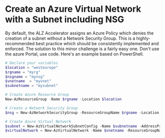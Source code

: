 # Create an Azure Virtual Network with a Subnet including NSG

By default, the ALZ Accelerator assigns an Azure Policy which denies the creation of a subnet without a Network Security Group. This is a highly-recommended best practice which should be consistently implemented and enforced. The solution to this minor challenge is a fairly easy one. Don't use the azure Portal, use code. Here's an example based on PowerShell.

```powershell
# Declare your variables
$location = "westeurope"
$rgname = "myrg"
$nsgname = "mynsg"
$vnetname  = "myvnet"
$subnetname = "mysubnet"
```

```powershell
# Create Azure Resource Group
New-AzResourceGroup -Name $rgname -Location $location
```

```powershell
# Create a Network Security Group
$nsg = New-AzNetworkSecurityGroup -ResourceGroupName $rgname -Location $location -Name $nsgname
```

```powershell
# Create Azure Virtual Network
$subnet = New-AzVirtualNetworkSubnetConfig -Name $subnetname -AddressPrefix "192.168.9.0/24" -NetworkSecurityGroup $nsg
$virtualNetwork = New-AzVirtualNetwork -Name $vnetname -ResourceGroupName $rgname -Location $location -AddressPrefix "192.168.8.0/22" -Subnet $subnet
```

